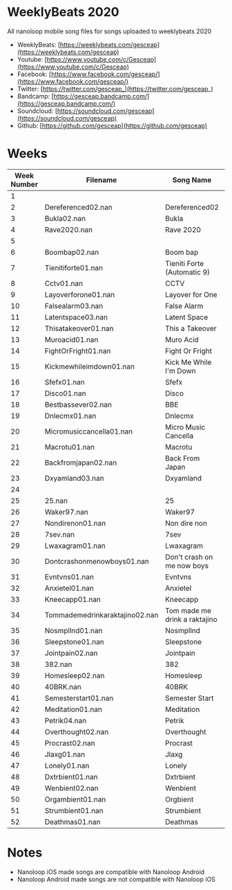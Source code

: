 # WeeklyBeats 2020

All nanoloop mobile song files for songs uploaded to weeklybeats 2020

* WeeklyBeats: [https://weeklybeats.com/gesceap](https://weeklybeats.com/gesceap)
* Youtube: [https://www.youtube.com/c/Gesceap](https://www.youtube.com/c/Gesceap)
* Facebook: [https://www.facebook.com/gesceap/](https://www.facebook.com/gesceap/)
* Twitter: [https://twitter.com/gesceap_](https://twitter.com/gesceap_)
* Bandcamp: [https://gesceap.bandcamp.com/](https://gesceap.bandcamp.com/)
* Soundcloud: [https://soundcloud.com/gesceap](https://soundcloud.com/gesceap)
* Github: [https://github.com/gesceap](https://github.com/gesceap)

# Weeks

| Week Number | Filename | Song Name | OS | BPM |
|-|-|-|-|-|
| 1 | | | | | |
| 2 | Dereferenced02.nan | Dereferenced02 | iOS | 128 |
| 3 | Bukla02.nan | Bukla | iOS | 120 |
| 4 | Rave2020.nan | Rave 2020 | iOS | 140 |
| 5 | | | | | |
| 6 | Boombap02.nan | Boom bap | iOS | 170 |
| 7 | Tienitiforte01.nan | Tieniti Forte (Automatic 9) | iOS | 163 |
| 8 | Cctv01.nan | CCTV | iOS | 160 |
| 9 | Layoverforone01.nan | Layover for One | iOS | 110 |
| 10 | Falsealarm03.nan | False Alarm | iOS | 160 |
| 11 | Latentspace03.nan | Latent Space | iOS | 118 |
| 12 | Thisatakeover01.nan | This a Takeover | iOS | 290 |
| 13 | Muroacid01.nan | Muro Acid | iOS | 130 |
| 14 | FightOrFright01.nan | Fight Or Fright | iOS | 136 |
| 15 | Kickmewhileimdown01.nan | Kick Me While I'm Down | iOS | 130 |
| 16 | Sfefx01.nan | Sfefx | iOS | 140 |
| 17 | Disco01.nan | Disco | iOS | 124 |
| 18 | Bestbassever02.nan | BBE | iOS | 136 |
| 19 | Dnlecmx01.nan | Dnlecmx | iOS | 136 |
| 20 | Micromusiccancella01.nan | Micro Music Cancella | iOS | 140 |
| 21 | Macrotu01.nan | Macrotu | iOS | 120 |
| 22 | Backfromjapan02.nan | Back From Japan | iOS | 117 |
| 23 | Dxyamland03.nan | Dxyamland | iOS | 167 |
| 24 | | | | | 
| 25 | 25.nan | 25 | iOS | 155 |
| 26 | Waker97.nan | Waker97 | iOS | 150 |
| 27 | Nondirenon01.nan | Non dire non | iOS | 145 |
| 28 | 7sev.nan | 7sev | iOS | 154 |
| 29 | Lwaxagram01.nan | Lwaxagram | iOS | 140 |
| 30 | Dontcrashonmenowboys01.nan | Don't crash on me now boys | iOS | 140 |
| 31 | Evntvns01.nan | Evntvns | iOS | 130 |
| 32 | Anxietel01.nan | Anxietel | iOS | 129 | 
| 33 | Kneecapp01.nan | Kneecapp | iOS | 136 |
| 34 | Tommademedrinkaraktajino02.nan | Tom made me drink a raktajino | iOS | 135 |
| 35 | Nosmpllnd01.nan | Nosmpllnd | iOS | 140 |
| 36 | Sleepstone01.nan | Sleepstone | iOS | 118 | 
| 37 | Jointpain02.nan | Jointpain | iOS | 108 |
| 38 | 382.nan | 382 | iOS | 108 |
| 39 | Homesleep02.nan | Homesleep | iOS | 118 |
| 40 | 40BRK.nan | 40BRK | iOS | 135 |
| 41 | Semesterstart01.nan | Semester Start | iOS | 118 |
| 42 | Meditation01.nan | Meditation | iOS | 95 |
| 43 | Petrik04.nan | Petrik | iOS | 135 |
| 44 | Overthought02.nan | Overthought | iOS | 118 |
| 45 | Procrast02.nan | Procrast | iOS | 132 | 
| 46 | Jlaxg01.nan | Jlaxg | iOS | 167 |
| 47 | Lonely01.nan | Lonely | iOS | 140 |
| 48 | Dxtrbient01.nan | Dxtrbient | Android | 130 |
| 49 | Wenbient02.nan | Wenbient | Android | 120 |
| 50 | Orgambient01.nan | Orgbient | Android | 130 |
| 51 | Strumbient01.nan | Strumbient | Android | 115 |
| 52 | Deathmas01.nan | Deathmas | Android | 120 |

# Notes

* Nanoloop iOS made songs are compatible with Nanoloop Android
* Nanoloop Android made songs are not compatible with Nanoloop iOS


